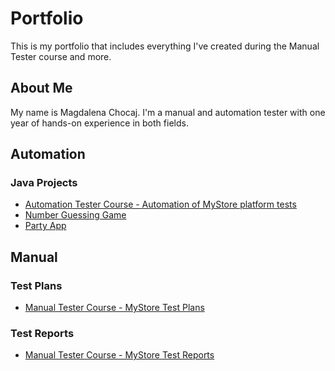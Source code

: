 # Portfolio
This is my portfolio that includes everything I've created during the Manual Tester course and more.

## About Me
My name is Magdalena Chocaj. I'm a manual and automation tester with one year of hands-on experience in both fields. 

## Automation 
### Java Projects
- [Automation Tester Course - Automation of MyStore platform tests](https://github.com/MagdaChocaj/MyStore_Automation.git) 
- [Number Guessing Game](https://github.com/MagdaChocaj/Number_Guessing_Game.git)
- [Party App]()

## Manual
### Test Plans
- [Manual Tester Course - MyStore Test Plans](https://github.com/MagdaChocaj/Portfolio/tree/main/Manual/Test%20Plan)

### Test Reports 
- [Manual Tester Course - MyStore Test Reports]()
